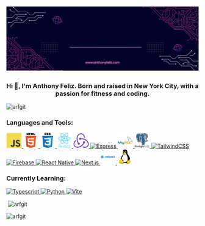 

<h1 align="center"><img src="https://github.com/arfgit/arfgit/blob/611570af1cfbb26991ce2a0fe1576ff09e454d96/af-header-finalv1.gif"/></h1>
<h3 align="center">Hi 👋, I'm Anthony Feliz. Born and raised in New York City, with a passion for fitness and coding.</h3>

<p align="left"> <img src="https://komarev.com/ghpvc/?username=arfgit&label=Profile%20views&color=0e75b6&style=flat" alt="arfgit" /> </p>


<p align="left">
</p>

<h3 align="left">Languages and Tools:</h3>
<p align="left">
 <p align="left">
 <a href="https://developer.mozilla.org/en-US/docs/Web/JavaScript" target="_blank" rel="noreferrer">
  <img src="https://raw.githubusercontent.com/devicons/devicon/master/icons/javascript/javascript-original.svg" alt="JavaScript" title="JavaScript" width="40" height="40"/>
</a>
<a href="https://www.w3.org/html/" target="_blank" rel="noreferrer">
  <img src="https://raw.githubusercontent.com/devicons/devicon/master/icons/html5/html5-original-wordmark.svg" alt="HTML5" title="HTML5" width="40" height="40"/>
</a>
<a href="https://www.w3schools.com/css/" target="_blank" rel="noreferrer">
  <img src="https://raw.githubusercontent.com/devicons/devicon/master/icons/css3/css3-original-wordmark.svg" alt="CSS3" title="CSS3" width="40" height="40"/>
</a>
<a href="https://reactjs.org/" target="_blank" rel="noreferrer">
  <img src="https://raw.githubusercontent.com/devicons/devicon/master/icons/react/react-original-wordmark.svg" alt="React" title="React" width="40" height="40"/>
</a>
<a href="https://redux.js.org" target="_blank" rel="noreferrer">
  <img src="https://raw.githubusercontent.com/devicons/devicon/master/icons/redux/redux-original.svg" alt="Redux" title="Redux" width="40" height="40"/>
</a>
<a href="https://expressjs.com/" target="_blank" rel="noreferrer">
  <img src="https://www.vectorlogo.zone/logos/expressjs/expressjs-icon.svg" alt="Express" title="Express" width="40" height="40"/>
</a>
<a href="https://www.mysql.com/" target="_blank" rel="noreferrer">
  <img src="https://raw.githubusercontent.com/devicons/devicon/master/icons/mysql/mysql-original-wordmark.svg" alt="MySQL" title="MySQL" width="40" height="40"/>
</a>
<a href="https://www.postgresql.org" target="_blank" rel="noreferrer">
  <img src="https://raw.githubusercontent.com/devicons/devicon/master/icons/postgresql/postgresql-original-wordmark.svg" alt="PostgreSQL" title="PostgreSQL" width="40" height="40"/>
</a>
<a href="https://tailwindcss.com/" target="_blank" rel="noreferrer">
  <img src="https://www.vectorlogo.zone/logos/tailwindcss/tailwindcss-icon.svg" alt="TailwindCSS" title="TailwindCSS" width="40" height="40"/>
</a>
<a href="https://firebase.google.com/" target="_blank" rel="noreferrer">
  <img src="https://www.vectorlogo.zone/logos/firebase/firebase-icon.svg" alt="Firebase" title="Firebase" width="40" height="40"/>
</a>
<a href="https://reactnative.dev/" target="_blank" rel="noreferrer">
  <img src="https://reactnative.dev/img/header_logo.svg" alt="React Native" title="React Native" width="40" height="40"/>
</a>
<a href="https://nextjs.org/" target="_blank" rel="noreferrer">
  <img src="https://cdn.worldvectorlogo.com/logos/nextjs-2.svg" alt="Next.js" title="Next.js" width="40" height="40"/>
</a>
<a href="https://webpack.js.org" target="_blank" rel="noreferrer" title="Webpack">
  <img src="https://raw.githubusercontent.com/devicons/devicon/d00d0969292a6569d45b06d3f350f463a0107b0d/icons/webpack/webpack-original-wordmark.svg" alt="Webpack" width="40" height="40"/>
</a>
<a href="https://www.linux.org/" target="_blank" rel="noreferrer" title="Linux">
  <img src="https://raw.githubusercontent.com/devicons/devicon/master/icons/linux/linux-original.svg" alt="Linux" width="40" height="40"/>
</a>
</p>

</p>

<h3 align="left">Currently Learning:</h3>
<p align="left"> 
<a href="https://www.typescriptlang.org/" target="_blank" rel="noreferrer" title="Typescript">
  <img src="https://www.vectorlogo.zone/logos/typescriptlang/typescriptlang-icon.svg" alt="Typescript" width="40" height="40"/>
</a>
<a href="https://www.python.org/" target="_blank" rel="noreferrer" title="Python">
  <img src="https://www.vectorlogo.zone/logos/python/python-icon.svg" alt="Python" width="40" height="40"/>
</a>
<a href="https://vitejs.dev/" target="_blank" rel="noreferrer" title="Vite">
  <img src="https://raw.githubusercontent.com/get-icon/geticon/master/icons/vite.svg" alt="Vite" width="40" height="40"/>
</a>
</p>

<p>&nbsp;<img align="center" src="https://github-readme-stats.vercel.app/api?username=arfgit&show_icons=true&locale=en" alt="arfgit" /></p>

<p><img align="center" src="https://github-readme-streak-stats.herokuapp.com/?user=arfgit&" alt="arfgit" /></p>

